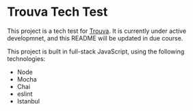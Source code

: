 # Trouva Tech Test

This project is a tech test for [Trouva](https://www.trouva.com/). It is currently under active developmnet, and this README will be updated in due course.


This project is built in full-stack JavaScript, using the following technologies:
 - Node
 - Mocha
 - Chai
 - eslint
 - Istanbul
